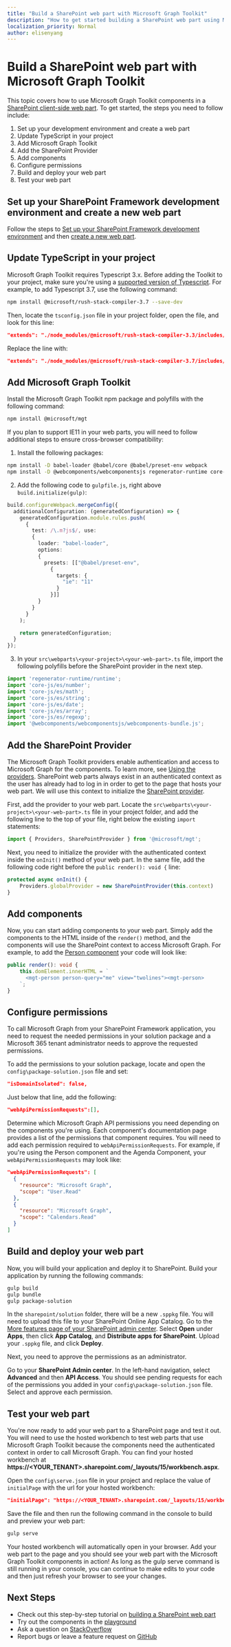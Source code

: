 ```yaml
---
title: "Build a SharePoint web part with Microsoft Graph Toolkit"
description: "How to get started building a SharePoint web part using Microsoft Graph Toolkit."
localization_priority: Normal
author: elisenyang
---
```


# Build a SharePoint web part with Microsoft Graph Toolkit

This topic covers how to use Microsoft Graph Toolkit components in a [SharePoint client-side web part](https://docs.microsoft.com/sharepoint/dev/spfx/web-parts/overview-client-side-web-parts). To get started, the steps you need to follow include:

1. Set up your development environment and create a web part
2. Update TypeScript in your project
3. Add Microsoft Graph Toolkit
4. Add the SharePoint Provider
5. Add components
6. Configure permissions
7. Build and deploy your web part
8. Test your web part

## Set up your SharePoint Framework development environment and create a new web part

Follow the steps to [Set up your SharePoint Framework development environment](https://docs.microsoft.com/sharepoint/dev/spfx/set-up-your-development-environment) and then [create a new web part](https://docs.microsoft.com/sharepoint/dev/spfx/web-parts/get-started/build-a-hello-world-web-part).

## Update TypeScript in your project

Microsoft Graph Toolkit requires Typescript 3.x. Before adding the Toolkit to your project, make sure you're using a [supported version of Typescript](https://github.com/SharePoint/sp-dev-docs/wiki/SharePoint-Framework-v1.8-release-notes#support-for-typescript-27-29-and-3x). For example, to add Typescript 3.7, use the following command:

```bash
npm install @microsoft/rush-stack-compiler-3.7 --save-dev
```
Then, locate the `tsconfig.json` file in your project folder, open the file, and look for this line:

```json
"extends": "./node_modules/@microsoft/rush-stack-compiler-3.3/includes/tsconfig-web.json",
```
Replace the line with:

```json
"extends": "./node_modules/@microsoft/rush-stack-compiler-3.7/includes/tsconfig-web.json",
```

## Add Microsoft Graph Toolkit

Install the Microsoft Graph Toolkit npm package and polyfills with the following command:

```bash
npm install @microsoft/mgt
```
If you plan to support IE11 in your web parts, you will need to follow additional steps to ensure cross-browser compatibility:

1. Install the following packages:
```bash
npm install -D babel-loader @babel/core @babel/preset-env webpack
npm install -D @webcomponents/webcomponentsjs regenerator-runtime core-js
```

2. Add the following code to `gulpfile.js`, right above `build.initialize(gulp)`:
```ts
build.configureWebpack.mergeConfig({
  additionalConfiguration: (generatedConfiguration) => {
    generatedConfiguration.module.rules.push(
      {
        test: /\.m?js$/, use:
        {
          loader: "babel-loader",
          options:
          {
            presets: [["@babel/preset-env",
              {
                targets: {
                  "ie": "11"
                }
              }]]
          }
        }
      }
    );

    return generatedConfiguration;
  }
});
```
3. In your `src\webparts\<your-project>\<your-web-part>.ts` file, import the following polyfills before the SharePoint provider in the next step.

```ts
import 'regenerator-runtime/runtime';
import 'core-js/es/number';
import 'core-js/es/math';
import 'core-js/es/string';
import 'core-js/es/date';
import 'core-js/es/array';
import 'core-js/es/regexp';
import '@webcomponents/webcomponentsjs/webcomponents-bundle.js';
```

## Add the SharePoint Provider

The Microsoft Graph Toolkit providers enable authentication and access to Microsoft Graph for the components. To learn more, see [Using the providers](../providers.md). SharePoint web parts always exist in an authenticated context as the user has already had to log in in order to get to the page that hosts your web part. We will use this context to initialize the [SharePoint provider](../providers/sharepoint.md).

First, add the provider to your web part. Locate the `src\webparts\<your-project>\<your-web-part>.ts` file in your project folder, and add the following line to the top of your file, right below the existing `import` statements:

```ts
import { Providers, SharePointProvider } from '@microsoft/mgt';
```

Next, you need to initialize the provider with the authenticated context inside the `onInit()` method of your web part. In the same file, add the following code right before the `public render(): void {` line:

```ts
protected async onInit() {
    Providers.globalProvider = new SharePointProvider(this.context)
}
```

## Add components

Now, you can start adding components to your web part. Simply add the components to the HTML inside of the `render()` method, and the components will use the SharePoint context to access Microsoft Graph. For example, to add the [Person component](../components/person.md) your code will look like:

```ts
public render(): void {
    this.domElement.innerHTML = `
      <mgt-person person-query="me" view="twolines"><mgt-person>
    `;
}
```

## Configure permissions

To call Microsoft Graph from your SharePoint Framework application, you need to request the needed permissions in your solution package and a Microsoft 365 tenant administrator needs to approve the requested permissions.

To add the permissions to your solution package, locate and open the `config\package-solution.json` file and set:

```json
"isDomainIsolated": false,
```

Just below that line, add the following:

```json
"webApiPermissionRequests":[],
```

Determine which Microsoft Graph API permissions you need depending on the components you're using. Each component's documentation page provides a list of the permissions that component requires. You will need to add each permission required to `webApiPermissionRequests`. For example, if you're using the Person component and the Agenda Component, your `webApiPermissionRequests` may look like:

```json
"webApiPermissionRequests": [
  {
    "resource": "Microsoft Graph",
    "scope": "User.Read"
  },
  {
    "resource": "Microsoft Graph",
    "scope": "Calendars.Read"
  }
]
```
## Build and deploy your web part

Now, you will build your application and deploy it to SharePoint. Build your application by running the following commands:

```bash
gulp build
gulp bundle
gulp package-solution
```

In the `sharepoint/solution` folder, there will be a new `.sppkg` file. You will need to upload this file to your SharePoint Online App Catalog. Go to the [More features page of your SharePoint admin center](https://admin.microsoft.com/sharepoint?page=classicfeatures&modern=true). Select **Open** under **Apps**, then click **App Catalog**, and **Distribute apps for SharePoint**. Upload your `.sppkg` file, and click **Deploy**.

Next, you need to approve the permissions as an administrator.

Go to your **SharePoint Admin center**. In the left-hand navigation, select **Advanced** and then **API Access**. You should see pending requests for each of the permissions you added in your `config\package-solution.json` file. Select and approve each permission.

## Test your web part

You're now ready to add your web part to a SharePoint page and test it out. You will need to use the hosted workbench to test web parts that use Microsoft Graph Toolkit because the components need the authenticated context in order to call Microsoft Graph. You can find your hosted workbench at **https://<YOUR_TENANT>.sharepoint.com/_layouts/15/workbench.aspx**.

Open the `config\serve.json` file in your project and replace the  value of `initialPage` with the url for your hosted workbench:
```json
"initialPage": "https://<YOUR_TENANT>.sharepoint.com/_layouts/15/workbench.aspx",
```
Save the file and then run the following command in the console to build and preview your web part:

```bash
gulp serve
```

Your hosted workbench will automatically open in your browser. Add your web part to the page and you should see your web part with the Microsoft Graph Toolkit components in action! As long as the gulp serve command is still running in your console, you can continue to make edits to your code and then just refresh your browser to see your changes.

## Next Steps
- Check out this step-by-step tutorial on [building a SharePoint web part](https://developer.microsoft.com/graph/blogs/a-lap-around-microsoft-graph-toolkit-day-9-microsoft-graph-toolkit-sharepoint-provider/)
- Try out the components in the [playground](https://mgt.dev)
- Ask a question on [StackOverflow](https://aka.ms/mgt-question)
- Report bugs or leave a feature request on [GitHub](https://aka.ms/mgt)


